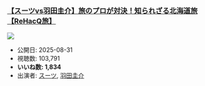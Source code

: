 ### [【スーツvs羽田圭介】旅のプロが対決！知られざる北海道旅【ReHacQ旅】](https://www.youtube.com/watch?v=e0eDv9p18jk)
[![](https://img.youtube.com/vi/e0eDv9p18jk/sddefault.jpg)](https://www.youtube.com/watch?v=e0eDv9p18jk)
-   公開日: 2025-08-31
-   視聴数: 103,791
-   **いいね数: 1,834**
-   出演者: [スーツ](/rehacq_fan/people/スーツ "wikilink"), [羽田圭介](/rehacq_fan/people/羽田圭介 "wikilink")
